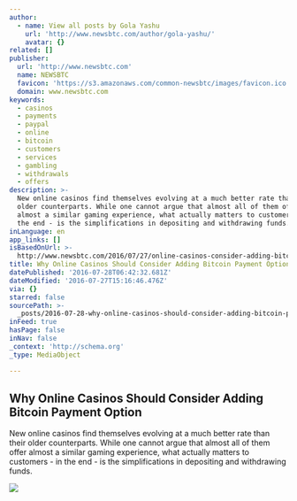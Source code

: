 ```yaml
---
author:
  - name: View all posts by Gola Yashu
    url: 'http://www.newsbtc.com/author/gola-yashu/'
    avatar: {}
related: []
publisher:
  url: 'http://www.newsbtc.com'
  name: NEWSBTC
  favicon: 'https://s3.amazonaws.com/common-newsbtc/images/favicon.ico'
  domain: www.newsbtc.com
keywords:
  - casinos
  - payments
  - paypal
  - online
  - bitcoin
  - customers
  - services
  - gambling
  - withdrawals
  - offers
description: >-
  New online casinos find themselves evolving at a much better rate than their
  older counterparts. While one cannot argue that almost all of them offer
  almost a similar gaming experience, what actually matters to customers - in
  the end - is the simplifications in depositing and withdrawing funds.
inLanguage: en
app_links: []
isBasedOnUrl: >-
  http://www.newsbtc.com/2016/07/27/online-casinos-consider-adding-bitcoin-payment-option/
title: Why Online Casinos Should Consider Adding Bitcoin Payment Option
datePublished: '2016-07-28T06:42:32.681Z'
dateModified: '2016-07-27T15:16:46.476Z'
via: {}
starred: false
sourcePath: >-
  _posts/2016-07-28-why-online-casinos-should-consider-adding-bitcoin-payment-op.md
inFeed: true
hasPage: false
inNav: false
_context: 'http://schema.org'
_type: MediaObject

---
```

<article style=""><h1>Why Online Casinos Should Consider Adding Bitcoin Payment Option</h1><p>New online casinos find themselves evolving at a much better rate than their older counterparts. While one cannot argue that almost all of them offer almost a similar gaming experience, what actually matters to customers - in the end - is the simplifications in depositing and withdrawing funds.</p><img src="http://s3.amazonaws.com/main-newsbtc-images/2016/05/25200947/How-can-Bitcoin-Gambling-be-Profitable.jpg" /></article>